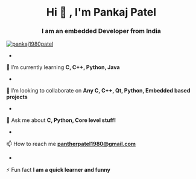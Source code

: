 <h1 align="center">Hi 
👋
, I'm Pankaj Patel</h1>
<h3 align="center">I am an embedded Developer from India</h3>

<p align="left"> <a href="https://github.com/ryo-ma/github-profile-trophy"><img src="https://github-profile-trophy.vercel.app/?username=pankaj1980patel" alt="pankaj1980patel" /></a> </p>

- 
🌱
 I’m currently learning **C, C++, Python, Java**

- 
👯
 I’m looking to collaborate on **Any C, C++, Qt, Python, Embedded based projects**

<!--- 
👨
‍
💻
 All of my projects are available at [https://github.com/adityarai004?tab=repositories](https://github.com/adityarai004?tab=repositories)

- 
📝
 I regularly write articles on [https://enoughaditya.hashnode.dev/](https://enoughaditya.hashnode.dev/)
-->
- 
💬
 Ask me about **C, Python, Core level stuff!**

- 
📫
 How to reach me **pantherpatel1980@gmail.com**

- 
⚡
 Fun fact **I am a quick learner and funny**
